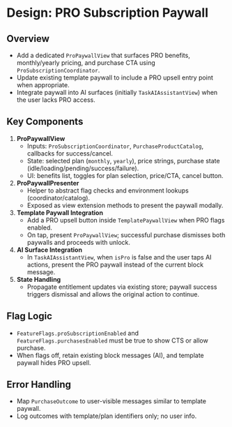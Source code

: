 # Design: PRO Subscription Paywall

## Overview
- Add a dedicated `ProPaywallView` that surfaces PRO benefits, monthly/yearly pricing, and purchase CTA using `ProSubscriptionCoordinator`.
- Update existing template paywall to include a PRO upsell entry point when appropriate.
- Integrate paywall into AI surfaces (initially `TaskAIAssistantView`) when the user lacks PRO access.

## Key Components
1. **ProPaywallView**
   - Inputs: `ProSubscriptionCoordinator`, `PurchaseProductCatalog`, callbacks for success/cancel.
   - State: selected plan (`monthly`, `yearly`), price strings, purchase state (idle/loading/pending/success/failure).
   - UI: benefits list, toggles for plan selection, price/CTA, cancel button.
2. **ProPaywallPresenter**
   - Helper to abstract flag checks and environment lookups (coordinator/catalog).
   - Exposed as view extension methods to present the paywall modally.
3. **Template Paywall Integration**
   - Add a PRO upsell button inside `TemplatePaywallView` when PRO flags enabled.
   - On tap, present `ProPaywallView`; successful purchase dismisses both paywalls and proceeds with unlock.
4. **AI Surface Integration**
   - In `TaskAIAssistantView`, when `isPro` is false and the user taps AI actions, present the PRO paywall instead of the current block message.
5. **State Handling**
   - Propagate entitlement updates via existing store; paywall success triggers dismissal and allows the original action to continue.

## Flag Logic
- `FeatureFlags.proSubscriptionEnabled` and `FeatureFlags.purchasesEnabled` must be true to show CTS or allow purchase.
- When flags off, retain existing block messages (AI), and template paywall hides PRO upsell.

## Error Handling
- Map `PurchaseOutcome` to user-visible messages similar to template paywall.
- Log outcomes with template/plan identifiers only; no user info.

